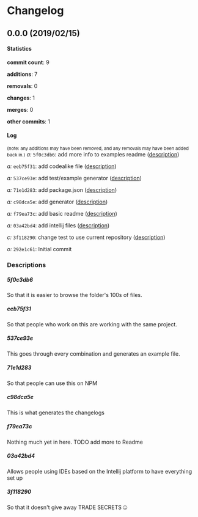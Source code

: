 # Changelog
## 0.0.0 (2019/02/15)
#### Statistics
**commit count**: 9

**additions**: 7

**removals**: 0

**changes**: 1

**merges**: 0

**other commits**: 1

#### Log
<small>(note: any additions may have been removed, and any removals may have been added back in.)</small>
*a:* `5f0c3db6`: add more info to examples readme ([description](#5f0c3db6-10))

*a:* `eeb75f31`: add codealike file ([description](#eeb75f31-10))

*a:* `537ce93e`: add test/example generator ([description](#537ce93e-10))

*a:* `71e1d283`: add package.json ([description](#71e1d283-10))

*a:* `c98dca5e`: add generator ([description](#c98dca5e-10))

*a:* `f79ea73c`: add basic readme ([description](#f79ea73c-10))

*a:* `03a42bd4`: add intellij files ([description](#03a42bd4-10))

*c:* `3f118290`: change test to use current repository ([description](#3f118290-10))

*o:* `292e1c61`: Initial commit

### Descriptions
##### 5f0c3db6
So that it is easier to browse the folder's 100s of files.
##### eeb75f31
So that people who work on this are working with the same project.
##### 537ce93e
This goes through every combination and generates an example file.
##### 71e1d283
So that people can use this on NPM
##### c98dca5e
This is what generates the changelogs
##### f79ea73c
Nothing much yet in here. TODO add more to Readme
##### 03a42bd4
Allows people using IDEs based on the Intellij platform to have everything set up
##### 3f118290
So that it doesn't give away TRADE SECRETS 🤐

